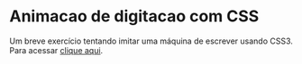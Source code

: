 # Animacao de digitacao com CSS
 Um breve exercício tentando imitar uma máquina de escrever usando CSS3.
 Para acessar [clique aqui](https://rafaabatistas.github.io/Animacao-de-digitacao-com-CSS/).
